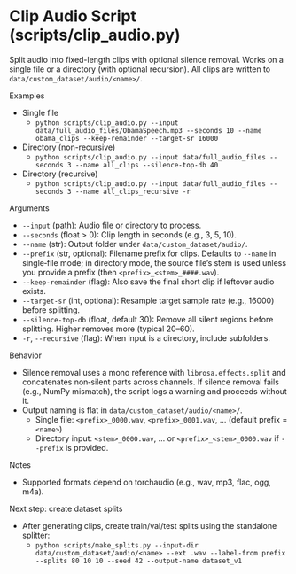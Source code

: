 # Clip Audio Script (scripts/clip_audio.py)

Split audio into fixed-length clips with optional silence removal. Works on a single file or a directory (with optional recursion). All clips are written to `data/custom_dataset/audio/<name>/`.

Examples
- Single file
  - `python scripts/clip_audio.py --input data/full_audio_files/ObamaSpeech.mp3 --seconds 10 --name obama_clips --keep-remainder --target-sr 16000`
- Directory (non-recursive)
  - `python scripts/clip_audio.py --input data/full_audio_files --seconds 3 --name all_clips --silence-top-db 40`
- Directory (recursive)
  - `python scripts/clip_audio.py --input data/full_audio_files --seconds 3 --name all_clips_recursive -r`

Arguments
- `--input` (path): Audio file or directory to process.
- `--seconds` (float > 0): Clip length in seconds (e.g., 3, 5, 10).
- `--name` (str): Output folder under `data/custom_dataset/audio/`.
- `--prefix` (str, optional): Filename prefix for clips. Defaults to `--name` in single‑file mode; in directory mode, the source file’s stem is used unless you provide a prefix (then `<prefix>_<stem>_####.wav`).
- `--keep-remainder` (flag): Also save the final short clip if leftover audio exists.
- `--target-sr` (int, optional): Resample target sample rate (e.g., 16000) before splitting.
- `--silence-top-db` (float, default 30): Remove all silent regions before splitting. Higher removes more (typical 20–60).
- `-r`, `--recursive` (flag): When input is a directory, include subfolders.

Behavior
- Silence removal uses a mono reference with `librosa.effects.split` and concatenates non‑silent parts across channels. If silence removal fails (e.g., NumPy mismatch), the script logs a warning and proceeds without it.
- Output naming is flat in `data/custom_dataset/audio/<name>/`.
  - Single file: `<prefix>_0000.wav`, `<prefix>_0001.wav`, ... (default prefix = `<name>`)
  - Directory input: `<stem>_0000.wav`, ... or `<prefix>_<stem>_0000.wav` if `--prefix` is provided.

Notes
- Supported formats depend on torchaudio (e.g., wav, mp3, flac, ogg, m4a).

Next step: create dataset splits
- After generating clips, create train/val/test splits using the standalone splitter:
  - `python scripts/make_splits.py --input-dir data/custom_dataset/audio/<name> --ext .wav --label-from prefix --splits 80 10 10 --seed 42 --output-name dataset_v1`
